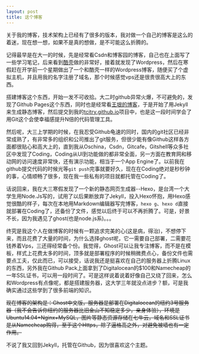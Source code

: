 ```yaml
---
layout: post
title: 这个博客
---
```


关于我的博客，技术架构上已经有了很多的版本，我对做一个自己的博客是这么的着迷，现在想一想，如果不是真的想做，是不可能这么折腾的。

记得最早是在大一的时候，先是经常看Csdn和博客园的博客，自己也在上面写了一些学习笔记，后来看到[酷壳](http://coolshell.cn)做的非常好，接着就发现了Wordpress，然后在寒假赶在开学前一个星期做出了一个和酷壳一样的Wordpress博客，随便买了个虚拟主机，并且用我的名字注册了域名，那个时候感觉vps还是很贵很高大上的东西。

搭建博客这个东西，开始一发不可收拾。大二时github异常火爆，不可避免的，发现了Github Pages这个东西，同时也是经常看[王垠的博客](http://yinwang.org)，于是开始了用Jekyll来生成静态博客，然后提交到我的[tcitry.github.io](https://github.com/tcitry/tcitry.github.io)项目中，也是这一段时间学会了用Git这个会使幸福感提升N倍的代码管理工具。

然后呢，大三上学期的时候，在我忍受Github龟速的同时，国内的git社区已经非常成熟了，有非常多的组织和公司推出了git服务，但很少能有像Github这样各方面都很贴心和高大上的，直到我从Oschina，Csdn，Gitcafe，Gitshell等众多社区中发现了Coding，Coding从UI到功能做的都非常全面，另一方面在教育网和移动网的访问速度非常快，还有演示功能，相当于一个App Engine了。以前我在github提交代码的时候光等`git push`完事就要好久，现在在Coding绝对是秒秒钟的事，心情顺畅了很多，现在我一些私有的项目就都托管在Coding了。

话说回来，我在大三寒假发现了一个新的静态网页生成器--Hexo，是台湾一个大学生用Node.Js写的，试用了以后果断放弃了Jekyll，投入Hexo怀抱，用Hexo感觉很酷的样子，每次在本地用Markdown编辑器写完博客，`hexo g`、`hexo d`直接就部署在Coding了，还备份了文件，感觉以后终于可以不再折腾了。可是，好景不长，因为我遇见了ghost(也是node.js系)。。。

终究是我这个人在做博客的时候有一颗追求完美的心(这是病，得治)，不想停下来，而且花费了大量的时间，为什么选择ghost呢，它一需要自己部署，二需要花钱养着Vps，三还得经常备个份。我觉得，Ghost可以让我专注博客，而不是在模板，样式上花费太多的时间，顶多就是部署程序的时候稍微费点心，备份文件也需要点工夫，仅此而已，可以接受，话说我还是挺喜欢在自己的服务器上折腾Linux的东西，另外我在Github Pack上面拿到了Digitalocean的$100和Namecheap的一年SSL证书，可以用一段时间了。可是这样说着说着好像自己又绕了回来，怎么和Wordpress有点像呢，都是搭建服务器，这大学三年就没点进步？额，可是我确实通过这些学到了很多前端的知识。

~~现在博客的架构是：Ghost中文版，服务器是部署在Digitalocean的纽约3号服务器（我不会告诉你纽约的服务器比旧金山不知稳定多少，亲身体验），环境是Ubuntu14.04+Nginx+MySQL，图片等静态资源存储在七牛云，域名和SSL证书是从Namecheap购得，至于这个Https，除了逼格高之外，对避免被墙也有一定作用。~~

不说了我又回到Jekyll，托管在Github，因为很喜欢这个主题。

